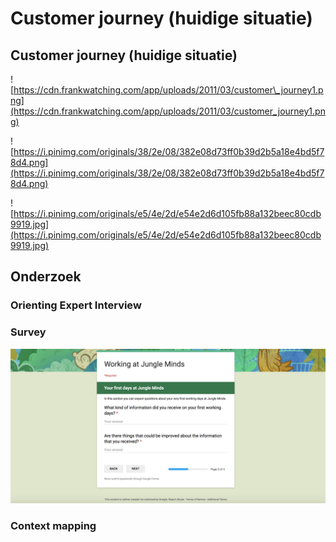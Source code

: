 # Customer journey \(huidige situatie\)

## Customer journey \(huidige situatie\)

![https://cdn.frankwatching.com/app/uploads/2011/03/customer\_journey1.png](https://cdn.frankwatching.com/app/uploads/2011/03/customer_journey1.png)

![https://i.pinimg.com/originals/38/2e/08/382e08d73ff0b39d2b5a18e4bd5f78d4.png](https://i.pinimg.com/originals/38/2e/08/382e08d73ff0b39d2b5a18e4bd5f78d4.png)

![https://i.pinimg.com/originals/e5/4e/2d/e54e2d6d105fb88a132beec80cdb9919.jpg](https://i.pinimg.com/originals/e5/4e/2d/e54e2d6d105fb88a132beec80cdb9919.jpg)









## Onderzoek

### Orienting Expert Interview

### Survey

![](../.gitbook/assets/screen-shot-2018-04-02-at-19.41.53.png)

### Context mapping


